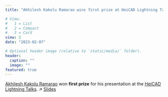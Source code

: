 ```yaml
---
title: "Akhilesh Kakolu Ramarao wins first prize at HeiCAD Lightning Talks"

# View.
#   1 = List
#   2 = Compact
#   3 = Card
view: 2
date: "2023-02-07"

# Optional header image (relative to `static/media/` folder).
header:
  caption: ""
  image: ""
featured: true
---
```


[Akhilesh Kakolu Ramarao](https://slam.phil.hhu.de/authors/akhilesh) won **first prize** for his presentation at the [HeiCAD Lightning Talks](https://www.heicad.hhu.de/aktivitaeten/lightning-talks-2022).
  :arrow_upper_right: [Slides](https://www.heicad.hhu.de/fileadmin/redaktion/HeiCad/heicad_pictures/Lightning_Talks_Poster/Ramarao_poster_akhilesh_kakolu_ramarao.pdf)